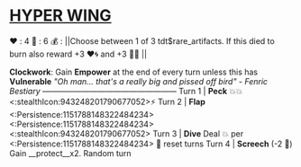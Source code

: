 # [__**HYPER WING**__](<https://www.youtube.com/watch?v=NBFuzr_GnqQ>)
❤️ : 4
🔷 : 6
💰 : ||Choose between 1 of 3 tdt$rare_artifacts. If this died to burn also reward +3 ❤️🌀 and +3 🔷🌀 ||

**Clockwork**: Gain __Empower__ at the end of every turn unless this has __Vulnerable__
*"Oh man... that's a really big and pissed off bird" - Fenric Bestiary*
—————————————————
Turn 1  | **Peck** 💥💥<:stealthIcon:943248201790677052>⚡
Turn 2 | **Flap** <:Persistence:1151788148322484234><:Persistence:1151788148322484234><:stealthIcon:943248201790677052>
Turn 3 | **Dive** Deal 💥 per <:Persistence:1151788148322484234> 🔀 reset turns
Turn 4 | **Screech** (-2 🔷) Gain __protect__x2. Random turn
